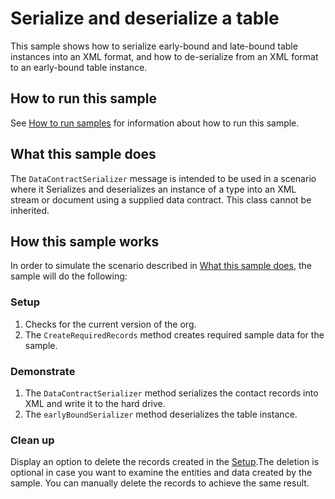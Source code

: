 # Serialize and deserialize a table 

This sample shows how to serialize early-bound and late-bound table instances into an XML format, and how to de-serialize from an XML format to an early-bound table instance.

## How to run this sample

See [How to run samples](https://github.com/microsoft/PowerApps-Samples/blob/master/dataverse/README.md) for information about how to run this sample.

## What this sample does

The `DataContractSerializer` message is intended to be used in a scenario where it Serializes and deserializes an instance of a type into an XML stream or document using a supplied data contract. This class cannot be inherited.

## How this sample works

In order to simulate the scenario described in [What this sample does](#what-this-sample-does), the sample will do the following:

### Setup

1. Checks for the current version of the org.
1. The `CreateRequiredRecords` method creates required sample data for the sample.

### Demonstrate

1. The `DataContractSerializer` method serializes the contact records into XML and write it to the hard drive. 
1. The `earlyBoundSerializer` method deserializes the table instance.

### Clean up

Display an option to delete the records created in the [Setup](#setup).The deletion is optional in case you want to examine the entities and data created by the sample. You can manually delete the records to achieve the same result.

